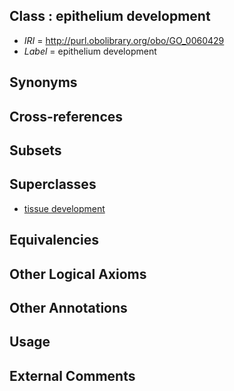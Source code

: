 
## Class : epithelium development

 * *IRI* = http://purl.obolibrary.org/obo/GO_0060429
 * *Label* = epithelium development

## Synonyms


## Cross-references


## Subsets


## Superclasses

 * [tissue development](../../GO/88/GO_0009888.md)

## Equivalencies


## Other Logical Axioms


## Other Annotations


## Usage


## External Comments

